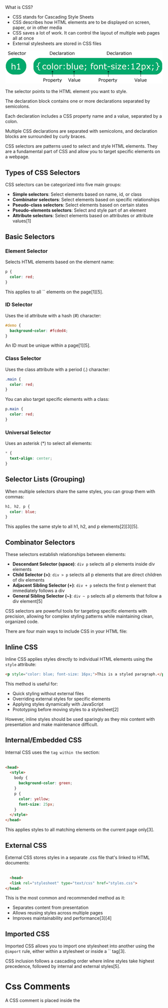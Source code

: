 What is CSS?
- CSS stands for Cascading Style Sheets
- CSS describes how HTML elements are to be displayed on screen, paper, or in other media
- CSS saves a lot of work. It can control the layout of multiple web pages all at once
- External stylesheets are stored in CSS files

![alt text](css.gif)

The selector points to the HTML element you want to style.

The declaration block contains one or more declarations separated by semicolons.

Each declaration includes a CSS property name and a value, separated by a colon.

Multiple CSS declarations are separated with semicolons, and declaration blocks are surrounded by curly braces.

CSS selectors are patterns used to select and style HTML elements. They are a fundamental part of CSS and allow you to target specific elements on a webpage.

## Types of CSS Selectors

CSS selectors can be categorized into five main groups:

- **Simple selectors**: Select elements based on name, id, or class
- **Combinator selectors**: Select elements based on specific relationships
- **Pseudo-class selectors**: Select elements based on certain states
- **Pseudo-elements selectors**: Select and style part of an element
- **Attribute selectors**: Select elements based on attributes or attribute values[1]

## Basic Selectors

### Element Selector
Selects HTML elements based on the element name:
```css
p {
  color: red;
}
```
This applies to all `` elements on the page[1][5].

### ID Selector
Uses the id attribute with a hash (#) character:
```css
#demo {
  background-color: #fcded4;
}
```
An ID must be unique within a page[1][5].

### Class Selector
Uses the class attribute with a period (.) character:
```css
.main {
  color: red;
}
```
You can also target specific elements with a class:
```css
p.main {
  color: red;
}
```

### Universal Selector
Uses an asterisk (*) to select all elements:
```css
* {
  text-align: center;
}
```

## Selector Lists (Grouping)

When multiple selectors share the same styles, you can group them with commas:
```css
h1, h2, p {
  color: blue;
}
```
This applies the same style to all h1, h2, and p elements[2][3][5].

## Combinator Selectors

These selectors establish relationships between elements:

- **Descendant Selector (space)**: `div p` selects all p elements inside div elements
- **Child Selector (>)**: `div > p` selects all p elements that are direct children of div elements
- **Adjacent Sibling Selector (+)**: `div + p` selects the first p element that immediately follows a div
- **General Sibling Selector (~)**: `div ~ p` selects all p elements that follow a div element[5]

CSS selectors are powerful tools for targeting specific elements with precision, allowing for complex styling patterns while maintaining clean, organized code.

There are four main ways to include CSS in your HTML file:

## Inline CSS

Inline CSS applies styles directly to individual HTML elements using the `style` attribute:

```html
<p style="color: blue; font-size: 16px;">This is a styled paragraph.</p>

```

This method is useful for:
- Quick styling without external files
- Overriding external styles for specific elements
- Applying styles dynamically with JavaScript
- Prototyping before moving styles to a stylesheet[2]

However, inline styles should be used sparingly as they mix content with presentation and make maintenance difficult.

## Internal/Embedded CSS

Internal CSS uses the `` tag within the `` section:

```html

<head>
  <style>
    body {
      background-color: green;
    }
    p {
      color: yellow;
      font-size: 25px;
    }
  </style>
</head>

```

This applies styles to all matching elements on the current page only[3].

## External CSS

External CSS stores styles in a separate .css file that's linked to HTML documents:

```html

  <head>
  <link rel="stylesheet" type="text/css" href="styles.css">
</head>


```

This is the most common and recommended method as it:
- Separates content from presentation
- Allows reusing styles across multiple pages
- Improves maintainability and performance[3][4]

## Imported CSS

Imported CSS allows you to import one stylesheet into another using the `@import` rule, either within a stylesheet or inside a `` tag[3].

CSS inclusion follows a cascading order where inline styles take highest precedence, followed by internal and external styles[5].

# Css Comments
A CSS comment is placed inside the <style> element, and starts with 

```css
<style>
/* This is a single-line comment */
p {
  color: red;
}
</style>
```